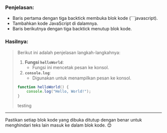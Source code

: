 
### Penjelasan:
- Baris pertama dengan tiga backtick membuka blok kode (```javascript).
- Tambahkan kode JavaScript di dalamnya.
- Baris berikutnya dengan tiga backtick menutup blok kode.

### Hasilnya:
> Berikut ini adalah penjelasan langkah-langkahnya:
>
> 1. **Fungsi `helloWorld`**:
>     - Fungsi ini mencetak pesan ke konsol.
> 2. **`console.log`**:
>     - Digunakan untuk menampilkan pesan ke konsol.
>
> ```javascript
> function helloWorld() {
>     console.log("Hello, World!");
> }
> ```
>
> testing

---

Pastikan setiap blok kode yang dibuka ditutup dengan benar untuk menghindari teks lain masuk ke dalam blok kode. 😊
